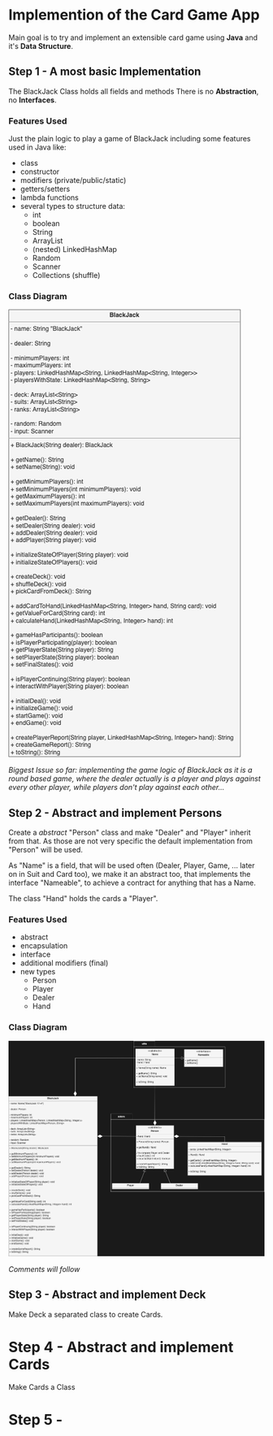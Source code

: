 # Implemention of the Card Game App

Main goal is to try and implement an extensible card game using **Java** and it's **Data Structure**.

## Step 1 - A most basic Implementation
The BlackJack Class holds all fields and methods
There is no **Abstraction**, no **Interfaces**.

### Features Used
Just the plain logic to play a game of BlackJack including some features used in Java like:
 - class
 - constructor
 - modifiers (private/public/static)
 - getters/setters
 - lambda functions
 - several types to structure data:
   - int
   - boolean
   - String
   - ArrayList
   - (nested) LinkedHashMap
   - Random
   - Scanner
   - Collections (shuffle)

### Class Diagram
![Step 1](uml-models/step1.png)


*Biggest Issue so far: implementing the game logic of BlackJack as it is a round based game, where the dealer actually is a player and plays against every other player, while players don't play against each other...*


## Step 2 - Abstract and implement Persons
Create a *abstract* "Person" class and make "Dealer" and "Player" inherit from that. As those are not very specific the default implementation from "Person" will be used.

As "Name" is a field, that will be used often (Dealer, Player, Game, ... later on in Suit and Card too), we make it an abstract too, that implements the interface "Nameable", to achieve a contract for anything that has a Name.

The class "Hand" holds the cards a "Player".

### Features Used
 - abstract
 - encapsulation
 - interface
 - additional modifiers (final)
 - new types
   - Person
   - Player
   - Dealer
   - Hand

### Class Diagram
![Step 1](uml-models/step2.png)

*Comments will follow*

## Step 3 - Abstract and implement Deck
Make Deck a separated class to create Cards.

# Step 4 - Abstract and implement Cards
Make Cards a Class

# Step 5 - 